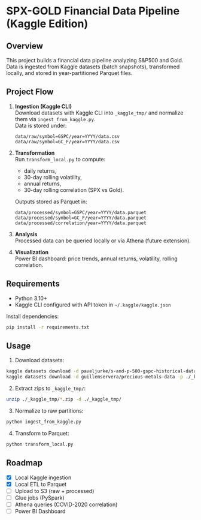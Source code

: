 # SPX-GOLD Financial Data Pipeline (Kaggle Edition)

## Overview
This project builds a financial data pipeline analyzing S&P500 and Gold.
Data is ingested from Kaggle datasets (batch snapshots), transformed locally,
and stored in year-partitioned Parquet files.

## Project Flow
1. **Ingestion (Kaggle CLI)**  
   Download datasets with Kaggle CLI into `_kaggle_tmp/` and normalize them via `ingest_from_kaggle.py`.  
   Data is stored under:
   ```
   data/raw/symbol=GSPC/year=YYYY/data.csv
   data/raw/symbol=GC_F/year=YYYY/data.csv
   ```

2. **Transformation**  
   Run `transform_local.py` to compute:
   - daily returns,
   - 30-day rolling volatility,
   - annual returns,
   - 30-day rolling correlation (SPX vs Gold).

   Outputs stored as Parquet in:
   ```
   data/processed/symbol=GSPC/year=YYYY/data.parquet
   data/processed/symbol=GC_F/year=YYYY/data.parquet
   data/processed/correlation/year=YYYY/data.parquet
   ```

3. **Analysis**  
   Processed data can be queried locally or via Athena (future extension).

4. **Visualization**  
   Power BI dashboard: price trends, annual returns, volatility, rolling correlation.

## Requirements
- Python 3.10+
- Kaggle CLI configured with API token in `~/.kaggle/kaggle.json`

Install dependencies:
```bash
pip install -r requirements.txt
```

## Usage
1. Download datasets:
```bash
kaggle datasets download -d paveljurke/s-and-p-500-gspc-historical-data -p ./_kaggle_tmp -o
kaggle datasets download -d guillemservera/precious-metals-data -p ./_kaggle_tmp -o
```

2. Extract zips to `_kaggle_tmp/`:
```bash
unzip ./_kaggle_tmp/*.zip -d ./_kaggle_tmp/
```

3. Normalize to raw partitions:
```bash
python ingest_from_kaggle.py
```

4. Transform to Parquet:
```bash
python transform_local.py
```

## Roadmap
- [x] Local Kaggle ingestion
- [x] Local ETL to Parquet
- [ ] Upload to S3 (raw + processed)
- [ ] Glue jobs (PySpark)
- [ ] Athena queries (COVID-2020 correlation)
- [ ] Power BI Dashboard
